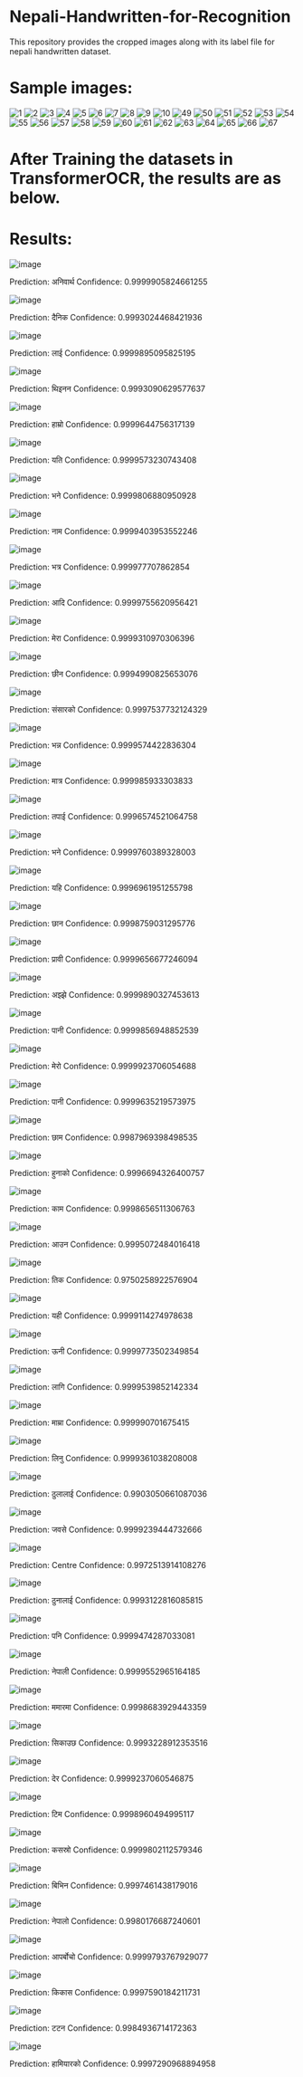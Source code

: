 # Nepali-Handwritten-for-Recognition

This repository provides the cropped images along with its label file for nepali handwritten dataset.

# Sample images:

![1](https://user-images.githubusercontent.com/99968233/231127471-4da5014a-113d-476e-9ee6-4dce754c3e40.jpg)
![2](https://user-images.githubusercontent.com/99968233/231127479-1813038e-5920-4055-871b-32783ac1b09d.jpg)
![3](https://user-images.githubusercontent.com/99968233/231127482-63898fa6-accb-451b-b534-76037f595aeb.jpg)
![4](https://user-images.githubusercontent.com/99968233/231127487-8604df08-460c-4f31-8903-c7f2f3e82ca5.jpg)
![5](https://user-images.githubusercontent.com/99968233/231127488-7bd5c88c-185b-4169-88c3-44928dc757de.jpg)
![6](https://user-images.githubusercontent.com/99968233/231127494-a4e67585-427d-4b2f-9827-c5141c362161.jpg)
![7](https://user-images.githubusercontent.com/99968233/231127498-1e3db845-d4d0-4d4b-a461-39bbb3965025.jpg)
![8](https://user-images.githubusercontent.com/99968233/231127500-4c78c08a-cabd-4171-95d0-b97d29dd6ba1.jpg)
![9](https://user-images.githubusercontent.com/99968233/231127504-2f06b4b5-3fc1-4fb4-897a-cc48a83e928d.jpg)
![10](https://user-images.githubusercontent.com/99968233/231127506-8b2163d2-5118-47d1-b370-c56b25e959c0.jpg)
![49](https://user-images.githubusercontent.com/99968233/231127618-761cf93a-41d2-44b2-b8c0-7bcfa4c5b5d2.jpg)
![50](https://user-images.githubusercontent.com/99968233/231127627-ccb97ed2-f2d7-44b8-b310-4a498f00df5b.jpg)
![51](https://user-images.githubusercontent.com/99968233/231127631-0699b264-aea8-4f7c-a54c-2ee338e99212.jpg)
![52](https://user-images.githubusercontent.com/99968233/231127643-f1435b08-77d7-4443-87a2-0e5984452d92.jpg)
![53](https://user-images.githubusercontent.com/99968233/231127648-f4853680-252b-4315-9477-44df0579a827.jpg)
![54](https://user-images.githubusercontent.com/99968233/231127649-7124b009-7264-4ea1-baeb-4ec6e170f2bb.jpg)
![55](https://user-images.githubusercontent.com/99968233/231127653-83f038bf-6fa0-4ca4-9240-46a3c805bc8a.jpg)
![56](https://user-images.githubusercontent.com/99968233/231127659-1e5e650b-f682-4e72-851a-678cd38abfb2.jpg)
![57](https://user-images.githubusercontent.com/99968233/231127662-19334891-036b-4a18-becb-2c39ee319106.jpg)
![58](https://user-images.githubusercontent.com/99968233/231127667-dd3eb2e3-9123-48a1-b356-bf67a0c433fd.jpg)
![59](https://user-images.githubusercontent.com/99968233/231127672-ec4f7e6a-e943-4820-9387-3f964c347b8b.jpg)
![60](https://user-images.githubusercontent.com/99968233/231127677-51162cdf-273e-4ddb-bfdf-5f21aa3dc8da.jpg)
![61](https://user-images.githubusercontent.com/99968233/231127682-8f05ad4a-33e0-4c43-8789-89c321b40942.jpg)
![62](https://user-images.githubusercontent.com/99968233/231127690-a1b13005-b0f5-4332-bc06-fc551e3445eb.jpg)
![63](https://user-images.githubusercontent.com/99968233/231127695-ae7ca4b4-bdf0-418b-86c9-d26b9929b12b.jpg)
![64](https://user-images.githubusercontent.com/99968233/231127699-933fee1f-44f3-4b7b-a3d9-1b34f51266f7.jpg)
![65](https://user-images.githubusercontent.com/99968233/231127705-d8032adb-07c0-4ca6-8d75-721f8631a4fe.jpg)
![66](https://user-images.githubusercontent.com/99968233/231127709-4176432a-f8b0-44a4-b873-89c481222db8.jpg)
![67](https://user-images.githubusercontent.com/99968233/231127710-58ee070d-f1d0-41c9-9763-7865cce372f2.jpg)

# After Training the datasets in TransformerOCR, the results are as below.

# Results:

![image](https://user-images.githubusercontent.com/99968233/231330190-1145e8fc-dba1-492f-bad2-bf32a82a1c9d.png)

Prediction:	अनिवार्थ 
Confidence:	0.9999905824661255

![image](https://user-images.githubusercontent.com/99968233/231330201-cf1888a7-963b-4608-9330-bfaac4cf512b.png)

Prediction:	दैनिक 
Confidence:	0.9993024468421936

![image](https://user-images.githubusercontent.com/99968233/231330227-75058404-577e-4662-8823-ac4270999d17.png)

Prediction:	लाई 
Confidence:	0.9999895095825195

![image](https://user-images.githubusercontent.com/99968233/231330234-b19cb780-212c-4aa1-9020-5ad8fb203e64.png)

Prediction:	थिइनन
Confidence:	0.9993090629577637

![image](https://user-images.githubusercontent.com/99968233/231330240-9f2ce20b-6767-4d77-8903-1fe7fe8c584c.png)

Prediction:	हाम्रो 
Confidence:	0.9999644756317139

![image](https://user-images.githubusercontent.com/99968233/231330256-7bea0ad1-9802-4b4f-abb8-6e526e00cea7.png)

Prediction:	यति 
Confidence:	0.9999573230743408

![image](https://user-images.githubusercontent.com/99968233/231330261-9f7e5298-192b-45c5-a941-5996d18ea5a5.png)

Prediction:	भने 
Confidence:	0.9999806880950928

![image](https://user-images.githubusercontent.com/99968233/231330270-20c4376b-8965-4d96-9ac9-eb10d2d3e134.png)

Prediction:	नाम
Confidence:	0.9999403953552246

![image](https://user-images.githubusercontent.com/99968233/231330275-22d3b5f7-73e0-4a51-9d48-eb73adc7808d.png)

Prediction:	भत्र 
Confidence:	0.999977707862854

![image](https://user-images.githubusercontent.com/99968233/231330289-0da076b6-17ae-4e8a-94f6-eed46a68b46b.png)

Prediction:	आदि 
Confidence:	0.9999755620956421

![image](https://user-images.githubusercontent.com/99968233/231330300-fcedc1ed-312e-422c-b15f-78c0c9b67ec2.png)

Prediction:	मेरा 
Confidence:	0.9999310970306396

![image](https://user-images.githubusercontent.com/99968233/231330312-32f32f09-7885-4190-840f-d49c95ecfc47.png)

Prediction:	छीन 
Confidence:	0.9994990825653076

![image](https://user-images.githubusercontent.com/99968233/231330319-5d018eeb-8d6a-499a-886f-969c5f65b43b.png)

Prediction:	संसारको 
Confidence:	0.9997537732124329

![image](https://user-images.githubusercontent.com/99968233/231330334-2c326842-a0b1-475b-9e4f-9a4dd89839fe.png)

Prediction:	भन्न 
Confidence:	0.9999574422836304

![image](https://user-images.githubusercontent.com/99968233/231330350-3e884c88-3bc4-40a0-9116-534509cda664.png)

Prediction:	मात्र 
Confidence:	0.999985933303833

![image](https://user-images.githubusercontent.com/99968233/231330360-8af764b3-d7c4-47f3-9e02-21de22d96fa6.png)

Prediction:	तपाई 
Confidence:	0.9996574521064758

![image](https://user-images.githubusercontent.com/99968233/231330366-e9b8bdf2-42ba-46e8-8b9d-d2f4b423f63a.png)

Prediction:	भने 
Confidence:	0.9999760389328003

![image](https://user-images.githubusercontent.com/99968233/231330375-6c0193f8-4723-4e61-8444-d67fe0640a41.png)

Prediction:	यहि 
Confidence:	0.9996961951255798

![image](https://user-images.githubusercontent.com/99968233/231330383-3df51d17-78c6-45fc-89cb-c49dbd752d2c.png)

Prediction:	छान 
Confidence:	0.9998759031295776

![image](https://user-images.githubusercontent.com/99968233/231330388-dad4ca1d-eed6-4383-9b0e-b2f027c92b27.png)

Prediction:	प्रावी 
Confidence:	0.9999656677246094

![image](https://user-images.githubusercontent.com/99968233/231330401-4f7bae06-25c1-4ff1-aafe-30e7104e897c.png)

Prediction:	अझ्झे 
Confidence:	0.9999890327453613

![image](https://user-images.githubusercontent.com/99968233/231330413-bf1f72fb-5cd1-402c-8796-7a04ef3157d8.png)

Prediction:	पानी 
Confidence:	0.9999856948852539

![image](https://user-images.githubusercontent.com/99968233/231330426-1b109410-803c-4c3e-9466-48ff321cbd5a.png)

Prediction:	मेरो 
Confidence:	0.9999923706054688

![image](https://user-images.githubusercontent.com/99968233/231330439-14004a10-43fb-4a90-9ba8-5a7e73121720.png)

Prediction:	पानी 
Confidence:	0.9999635219573975

![image](https://user-images.githubusercontent.com/99968233/231330469-3338aa84-7ea8-459f-822e-77de0fd96c02.png)

Prediction:	छाम 
Confidence:	0.9987969398498535

![image](https://user-images.githubusercontent.com/99968233/231330480-7be5344c-21ce-463c-98c1-cb5a00311388.png)

Prediction:	हुनाको 
Confidence:	0.9996694326400757

![image](https://user-images.githubusercontent.com/99968233/231330487-942c76d1-4b39-4c6d-9f4b-a26f24c20ef9.png)

Prediction:	काम 
Confidence:	0.9998656511306763

![image](https://user-images.githubusercontent.com/99968233/231330502-37a55958-e6f8-415d-944b-8cd5d461d13e.png)

Prediction:	आउन 
Confidence:	0.9995072484016418

![image](https://user-images.githubusercontent.com/99968233/231330512-2a4a0858-1528-4d4f-8d43-080bac5e581d.png)

Prediction:	तिक 
Confidence:	0.9750258922576904

![image](https://user-images.githubusercontent.com/99968233/231330518-f53a72bd-4ead-45ca-b5d6-25383dc8700e.png)

Prediction:	यही 
Confidence:	0.9999114274978638

![image](https://user-images.githubusercontent.com/99968233/231330546-c536a00e-a64e-47c8-92fd-b5c49df929e1.png)

Prediction:	ऊनी 
Confidence:	0.9999773502349854

![image](https://user-images.githubusercontent.com/99968233/231330551-a4d4ce93-c5a0-4306-9448-27ee71e8d325.png)

Prediction:	लागि 
Confidence:	0.9999539852142334

![image](https://user-images.githubusercontent.com/99968233/231330560-e496c4f7-823e-4a43-aa77-4e2140628821.png)

Prediction:	माम्रा 
Confidence:	0.999990701675415

![image](https://user-images.githubusercontent.com/99968233/231330574-80945c30-6147-4089-9559-9415e6e71b9a.png)

Prediction:	लिनु 
Confidence:	0.9999361038208008

![image](https://user-images.githubusercontent.com/99968233/231330590-4d3bce38-bab0-4994-b3b8-24fcbffe6598.png)

Prediction:	ठुलालाई 
Confidence:	0.9903050661087036

![image](https://user-images.githubusercontent.com/99968233/231330603-c2989b1b-3ed7-4031-b956-da4d9ac2bbd6.png)

Prediction:	जवसे 
Confidence:	0.9999239444732666

![image](https://user-images.githubusercontent.com/99968233/231330607-0dd170cd-3645-4bc8-bcf7-1607d735471b.png)

Prediction:	Centre
Confidence:	0.9972513914108276

![image](https://user-images.githubusercontent.com/99968233/231330620-f455f472-a487-4adb-9a6c-6b3d996342e7.png)

Prediction:	ठुनालाई 
Confidence:	0.9993122816085815

![image](https://user-images.githubusercontent.com/99968233/231330644-fd4c1466-6b20-42ae-aad4-edc0a6b6f3e3.png)

Prediction:	पनि 
Confidence:	0.9999474287033081

![image](https://user-images.githubusercontent.com/99968233/231330649-500417b4-d8e8-4903-a95f-22603f58e5fd.png)

Prediction:	नेपाली 
Confidence:	0.9999552965164185

![image](https://user-images.githubusercontent.com/99968233/231330655-fffbd066-e7ae-4b36-bd5c-fc551946dc86.png)

Prediction:	ममारमा 
Confidence:	0.9998683929443359

![image](https://user-images.githubusercontent.com/99968233/231330664-0644a7e5-cd40-4ebb-b1f8-374977ef2f8f.png)

Prediction:	सिकाउछ 
Confidence:	0.9993228912353516

![image](https://user-images.githubusercontent.com/99968233/231330678-f7c923ad-6ea9-4674-b1f0-f9ce1b3f9aa1.png)

Prediction:	देर 
Confidence:	0.9999237060546875

![image](https://user-images.githubusercontent.com/99968233/231330684-afc8ed06-9dcb-4ddc-941b-f51997597861.png)

Prediction:	टिम 
Confidence:	0.9998960494995117

![image](https://user-images.githubusercontent.com/99968233/231330687-6a3ab0e4-9be4-42e6-8f17-aaf658477670.png)

Prediction:	कसस्रो
Confidence:	0.9999802112579346

![image](https://user-images.githubusercontent.com/99968233/231330690-a1183191-444f-46b6-89a7-b93685a2e656.png)

Prediction:	बिभिन 
Confidence:	0.9997461438179016

![image](https://user-images.githubusercontent.com/99968233/231330707-1e5684aa-177c-45b6-a87b-a4ae29690d27.png)

Prediction:	नेपालो 
Confidence:	0.9980176687240601

![image](https://user-images.githubusercontent.com/99968233/231330717-8baf435c-a2dc-4a88-af64-c14acc4ada7f.png)

Prediction:	आपर्बोचो
Confidence:	0.9999793767929077

![image](https://user-images.githubusercontent.com/99968233/231330724-66f1072f-f623-466e-b860-6a4043a05a47.png)

Prediction:	किकास 
Confidence:	0.9997590184211731

![image](https://user-images.githubusercontent.com/99968233/231330735-edb4dd02-73c3-40a0-b19d-b3e30943152e.png)

Prediction:	टटन 
Confidence:	0.9984936714172363

![image](https://user-images.githubusercontent.com/99968233/231330759-5dc51e40-964e-46ba-a505-53133cb42d83.png)

Prediction:	हामियारको 
Confidence:	0.9997290968894958
